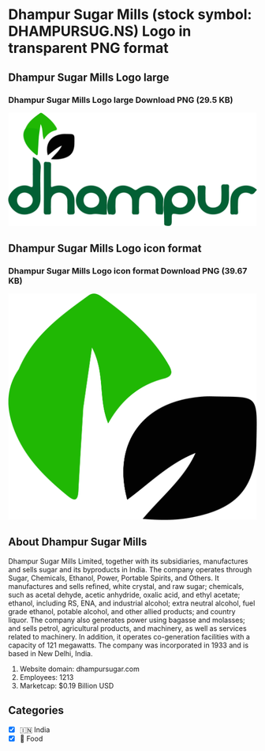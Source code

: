 # Dhampur Sugar Mills (stock symbol: DHAMPURSUG.NS) Logo in transparent PNG format

## Dhampur Sugar Mills Logo large

### Dhampur Sugar Mills Logo large Download PNG (29.5 KB)

![Dhampur Sugar Mills Logo large Download PNG (29.5 KB)](/img/orig/DHAMPURSUG.NS_BIG-99422ffe.png)

## Dhampur Sugar Mills Logo icon format

### Dhampur Sugar Mills Logo icon format Download PNG (39.67 KB)

![Dhampur Sugar Mills Logo icon format Download PNG (39.67 KB)](/img/orig/DHAMPURSUG.NS-1d06457d.png)

## About Dhampur Sugar Mills

Dhampur Sugar Mills Limited, together with its subsidiaries, manufactures and sells sugar and its byproducts in India. The company operates through Sugar, Chemicals, Ethanol, Power, Portable Spirits, and Others. It manufactures and sells refined, white crystal, and raw sugar; chemicals, such as acetal dehyde, acetic anhydride, oxalic acid, and ethyl acetate; ethanol, including RS, ENA, and industrial alcohol; extra neutral alcohol, fuel grade ethanol, potable alcohol, and other allied products; and country liquor. The company also generates power using bagasse and molasses; and sells petrol, agricultural products, and machinery, as well as services related to machinery. In addition, it operates co-generation facilities with a capacity of 121 megawatts. The company was incorporated in 1933 and is based in New Delhi, India.

1. Website domain: dhampursugar.com
2. Employees: 1213
3. Marketcap: $0.19 Billion USD


## Categories
- [x] 🇮🇳 India
- [x] 🍴 Food
